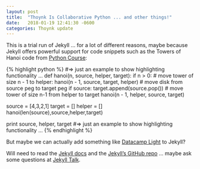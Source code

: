 ```yaml
---
layout: post
title:  "Thoynk Is Collaborative Python ... and other things!"
date:   2018-01-19 12:41:30 -0600
categories: Thoynk update
---
```

This is a trial run of Jekyll ... for a lot of different reasons, maybe because Jekyll offers powerful support for code snippets such as the Towers of Hanoi code from [Python Course](https://www.python-course.eu/python3_course.php):

{% highlight python %}
#=> just an example to show highlighting functionality ...
def hanoi(n, source, helper, target):
    if n > 0:
        # move tower of size n - 1 to helper:
        hanoi(n - 1, source, target, helper)
        # move disk from source peg to target peg
        if source:
            target.append(source.pop())
        # move tower of size n-1 from helper to target
        hanoi(n - 1, helper, source, target)

source = [4,3,2,1]
target = []
helper = []
hanoi(len(source),source,helper,target)

print source, helper, target
#=> just an example to show highlighting functionality ...
{% endhighlight %}

But maybe we can actually add something like [Datacamp Light][datacamp-light] to Jekyll?

Will need to read the [Jekyll docs][jekyll-docs] and the [Jekyll’s GitHub repo][jekyll-gh] ... maybe ask some questions at [Jekyll Talk][jekyll-talk].

[jekyll-docs]:    https://jekyllrb.com/docs/home
[jekyll-gh]:      https://github.com/jekyll/jekyll
[jekyll-talk]:    https://talk.jekyllrb.com/
[datacamp-light]: https://github.com/datacamp/datacamp-light

